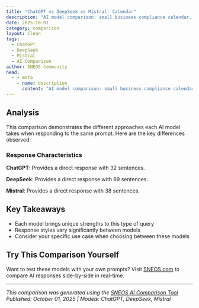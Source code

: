 ```yaml
---
title: "ChatGPT vs DeepSeek vs Mistral: Calendar"
description: "AI model comparison: small business compliance calendar..."
date: 2025-10-01
category: comparison
layout: Clean
tags:
  - ChatGPT
  - DeepSeek
  - Mistral
  - AI Comparison
author: SNEOS Community
head:
  - - meta
    - name: description
      content: "AI model comparison: small business compliance calendar..."
---
```


<ChatComparison
  title="ChatGPT vs DeepSeek vs Mistral: Calendar"
  prompt="small business compliance calendar"
  :responses='{
    "ChatGPT": "A small business compliance calendar helps you keep track of important deadlines related to taxes, licenses, filings, and other regulatory requirements. Below is a general example of a small business compliance calendar. Note that requirements can vary based on your location, industry, and business structure, so always verify deadlines specific to your situation.\n\n---\n\n### Small Business Compliance Calendar (Example)\n\n#### January\n- **January 15**: Last day to pay 4th quarter estimated tax for prior year (for sole proprietors, corporations, etc.)\n- **January 31**: File and furnish W-2s to employees and 1099 forms to contractors.\n\n#### February\n- **February 15**: File forms 1099 with IRS (if not filing electronically, deadlines may differ).\n- **February 28**: If filing paper 1099s, deadline to file with IRS.\n\n#### March\n- **March 15**: S-Corporation tax returns (Form 1120S) and Partnership returns (Form 1065) due.\n- **March 15**: Last day to file extension for S-Corp and Partnership returns.\n\n#### April\n- **April 15**: Individual tax returns due, including Schedule C for sole proprietors.\n- **April 15**: First quarter estimated tax payment due.\n- **April 15**: File corporate tax returns (Form 1120) for calendar year corporations.\n- **April 15**: Annual reports (varies by state).\n\n#### May\n- **May 31**: Deadline for submitting initial employee Form I-9 (employment eligibility verification).\n\n#### June\n- **June 15**: Second quarter estimated tax payment due.\n- **June 30**: Mid-year review of licenses, permits, and registrations.\n\n#### August\n- **August 15**: Deadline to file extension requests for individuals and sole proprietors if applicable.\n\n#### September\n- **September 15**: Third quarter estimated tax payment due.\n- **September 15**: Extended deadlines for S corporation and partnerships.\n\n#### October\n- **October 15**: Extended deadline for individual and sole proprietor tax returns.\n- **October 15**: Extended deadline for corporate tax returns.\n\n#### November\n- Review and renew any business licenses or permits expiring at year-end.\n\n#### December\n- Plan for year-end tax strategies.\n- Employee holiday tax documents and bonuses planning.\n- Finalize 4th quarter estimated tax payment (due January 15 of next year).\n\n---\n\n### Tips for Maintaining Your Compliance Calendar\n- Use digital reminders (e.g., Google Calendar, Outlook) with alerts.\n- Consult with a CPA or tax professional annually.\n- Track state-specific requirements separately.\n- Stay updated on labor laws, OSHA, and other regulatory changes relevant to your business.\n\n---\n\nIf you provide your state or industry, I can help customize this more specifically!",
    "DeepSeek": "Of course! Here is a comprehensive Small Business Compliance Calendar, broken down by frequency.\n\n**Important Disclaimer:** This is a general guide and **not a substitute for professional legal or accounting advice.** Compliance requirements vary drastically based on your **business structure (LLC, S-Corp, Sole Proprietorship), location (state, county, city), and industry.** Always consult with an accountant and attorney for your specific obligations.\n\n---\n\n### **At-A-Glance: Annual Compliance Calendar**\n\n| Timeframe | Federal (U.S.) | State \u0026 Local | Internal Business |\n| :--- | :--- | :--- | :--- |\n| **January** | - W-2 \u0026 1099-NEC/MISC Deadlines (Jan 31) | - State Annual Report/Fee (Varies) | - Review Business Plan \u0026 Budget |\n| **April** | - **Income Tax Returns** (Apr 15)* \u003Cbr\u003E - **Q1 Estimated Taxes** (Apr 15) | - State Income Tax Returns (Varies) | - Perform Q1 Financial Review |\n| **June** | - **Q2 Estimated Taxes** (Jun 15) | - | - Mid-Year Strategy Check-in |\n| **September**| - **Q3 Estimated Taxes** (Sep 15) | - | - Prepare for Year-End |\n| **October** | - Extended Tax Return Deadline (Oct 15) | - | - |\n| **December** | - **Q4 Estimated Taxes** (Jan 15 next year) | - | - Year-End Financial Closing \u003Cbr\u003E - Plan for Next Year |\n\n*Partnership returns are due March 15.\n\n---\n\n### **Detailed Monthly \u0026 Quarterly Breakdown**\n\n#### **Quarterly Tasks**\n\n1.  **Federal Estimated Tax Payments:**\n    *   **Who:** Sole proprietors, partners, and S-corp shareholders who expect to owe $1,000 or more in tax for the year. C-corporations expecting to owe $500 or more.\n    *   **Deadlines:** April 15, June 15, September 15, **January 15** (of next year).\n    *   **How:** Use IRS Form 1040-ES.\n\n2.  **Sales Tax Return (if applicable):**\n    *   **Who:** Businesses selling taxable goods or services.\n    *   **Deadlines:** Varies by state (monthly, quarterly, or annually). Check with your state\u0027s Department of Revenue.\n    *   **How:** File and pay through your state\u0027s tax portal.\n\n3.  **Payroll Tax Returns \u0026 Payments:**\n    *   **Who:** Businesses with employees.\n    *   **Deadlines:**\n        *   **Form 941 (Federal):** Due April 30, July 31, October 31, January 31.\n        *   **State Withholding \u0026 Unemployment:** Varies by state, often monthly or quarterly.\n\n#### **Monthly Tasks**\n\n*   **Payroll:** Run payroll and remit withheld taxes (income, Social Security, Medicare) to the IRS and state. This is often a monthly or semi-weekly obligation.\n*   **Sales Tax:** If you are a monthly filer, remit sales tax collected.\n*   **Financial Review:** Reconcile bank accounts, review Profit \u0026 Loss (P\u0026L) statement, and track against your budget.\n*   **Invoicing \u0026 Accounts Receivable:** Send invoices and follow up on late payments.\n\n---\n\n### **Critical One-Time \u0026 Annual Tasks**\n\n#### **January**\n*   **Deadline: January 31**\n    *   **Provide W-2s** to employees and file with the SSA.\n    *   **Provide 1099-NEC** to contractors (paid $600 or more) and file with the IRS.\n    *   **Form 941** for Q4 of the previous year.\n*   **State Annual Report:** Many states require an \u0022Annual Report\u0022 or \u0022Statement of Information\u0022 to be filed, along with a fee. This is often due on the anniversary of your business formation. **Check your Secretary of State\u0027s website!**\n\n#### **March**\n*   **Deadline: March 15**\n    *   **S-Corp \u0026 Partnership Tax Returns (Form 1120-S / 1065)** are due.\n\n#### **April**\n*   **Deadline: April 15**\n    *   **C-Corp, Sole Proprietor, and Individual Tax Returns (Form 1120, 1040)** are due.\n    *   **Q1 Estimated Tax Payment** is due.\n\n#### **May - June**\n*   **Business Licenses \u0026 Permits:** Many local business licenses require annual renewal. Check with your city or county clerk\u0027s office.\n*   **Deadline: June 15**\n    *   **Q2 Estimated Tax Payment** is due.\n\n#### **September**\n*   **Deadline: September 15**\n    *   **Q3 Estimated Tax Payment** is due.\n\n#### **October**\n*   **Deadline: October 15**\n    *   Extended Individual and C-Corp tax returns are due.\n\n#### **November - December**\n*   **Year-End Planning:**\n    *   Meet with your accountant for tax planning strategies.\n    *   Review business insurance policies.\n    *   Assess inventory and equipment needs for the next year.\n    *   Set financial and strategic goals for the upcoming year.\n*   **Employee Reviews \u0026 Bonuses:** Plan for year-end payroll, including bonuses.\n\n#### **January 15 (of the following year)**\n*   **Q4 Estimated Tax Payment** for the previous year is due.\n\n---\n\n### **Industry \u0026 Situation-Specific Compliance**\n\n*   **If You Have Employees:**\n    *   **Posters:** Display required state and federal labor law posters.\n    *   **I-9 Forms:** Verify employment eligibility for all hires. Keep on file.\n    *   **New Hire Reporting:** Report new employees to your state within 20 days.\n    *   **Workers\u0027 Compensation Insurance:** Mandatory in most states.\n    *   **Unemployment Insurance Tax (SUTA):** File and pay quarterly/annual returns.\n    *   **OSHA Compliance:** Maintain a safe workplace; some industries require injury logs (OSHA Form 300).\n\n*   **If You Sell Online:**\n    *   **Economic Nexus Laws:** You may need to collect and remit sales tax in states where you have a significant economic presence, even without a physical location.\n\n*   **If You Are in a Regulated Industry (Food, Health, Finance):**\n    *   **Health Inspections** (Food Service)\n    *   **HIPAA Compliance** (Healthcare)\n    *   **FINRA/SEC Regulations** (Finance)\n    *   **Data Privacy Laws** (e.g., CCPA/CPRA in California)\n\n---\n\n### **Proactive Compliance Management Tips**\n\n1.  **Create a Master Calendar:** Use a digital calendar (like Google Calendar) and set reminders for all deadlines\u2014with alerts 1 week and 1 day in advance.\n2.  **Go Digital:** Use accounting software (like QuickBooks Online or Xero) to automate invoicing, expense tracking, and sales tax calculations.\n3.  **Build a Professional Team:** Your **CPA** and **business attorney** are your best resources. Pay them for their advice to avoid costly mistakes.\n4.  **Centralize Your Documents:** Keep all your business licenses, incorporation papers, tax filings, and insurance policies in one secure, organized place (digital or physical).\n5.  **Schedule Quarterly \u0022Compliance Check-Ins\u0022:** Dedicate time every quarter to review the upcoming deadlines and ensure nothing is slipping through the cracks.\n\nBy using this calendar as a framework and customizing it for your specific business, you can reduce stress, avoid penalties, and stay focused on growth.",
    "Mistral": "Creating a compliance calendar for a small business is essential to ensure that you meet all legal and regulatory requirements. Here\u2019s a basic outline of what a small business compliance calendar might include:\n\n### January\n- **Tax Filing Deadlines**: Prepare and file W-2 and 1099 forms for employees and contractors.\n- **Annual Report**: File your annual report with the state.\n- **Employee Benefits**: Review and update employee benefits and insurance plans.\n\n### February\n- **Payroll Taxes**: Ensure all payroll taxes are up to date.\n- **Employee Training**: Schedule any required employee training sessions, such as sexual harassment prevention.\n\n### March\n- **Quarterly Taxes**: File quarterly estimated taxes.\n- **Financial Review**: Conduct a quarterly financial review.\n\n### April\n- **Tax Day**: File federal and state income tax returns.\n- **Employee Reviews**: Conduct annual performance reviews.\n\n### May\n- **Labor Law Posters**: Ensure all required labor law posters are up to date.\n- **Data Security**: Review and update data security protocols.\n\n### June\n- **Quarterly Taxes**: File quarterly estimated taxes.\n- **Employee Handbook**: Review and update the employee handbook.\n\n### July\n- **Mid-Year Review**: Conduct a mid-year financial review.\n- **Insurance Policies**: Review and update insurance policies.\n\n### August\n- **Employee Training**: Schedule any additional required employee training sessions.\n- **Compliance Audit**: Conduct an internal compliance audit.\n\n### September\n- **Quarterly Taxes**: File quarterly estimated taxes.\n- **Employee Benefits**: Review and update employee benefits and insurance plans.\n\n### October\n- **Open Enrollment**: Begin open enrollment for employee benefits.\n- **Financial Planning**: Conduct financial planning for the upcoming year.\n\n### November\n- **Year-End Planning**: Begin year-end financial planning.\n- **Employee Reviews**: Conduct annual performance reviews.\n\n### December\n- **Year-End Taxes**: Prepare for year-end tax filings.\n- **Annual Report**: Prepare for the annual report filing.\n- **Employee Benefits**: Finalize open enrollment for employee benefits.\n\n### Ongoing Tasks\n- **Payroll**: Ensure timely and accurate payroll processing.\n- **Record Keeping**: Maintain accurate and up-to-date financial records.\n- **Regulatory Compliance**: Stay informed about any changes in laws and regulations that may affect your business.\n- **Customer Data Protection**: Ensure compliance with data protection laws and regulations.\n\n### Additional Considerations\n- **Industry-Specific Regulations**: Be aware of any industry-specific regulations and compliance requirements.\n- **Local Laws**: Ensure compliance with local laws and regulations.\n- **Environmental Compliance**: If applicable, ensure compliance with environmental regulations.\n\n### Tools and Resources\n- **Software**: Use compliance management software to track deadlines and tasks.\n- **Legal Counsel**: Consult with legal counsel to ensure compliance with all relevant laws and regulations.\n- **Accountant**: Work with an accountant to manage financial compliance.\n\nBy maintaining a compliance calendar, you can stay organized and ensure that your small business meets all necessary legal and regulatory requirements."
  }'
  published-date="19:08"
/>

## Analysis

This comparison demonstrates the different approaches each AI model takes when responding to the same prompt. Here are the key differences observed:

### Response Characteristics

**ChatGPT**: Provides a direct response with 32 sentences. 

**DeepSeek**: Provides a direct response with 69 sentences. 

**Mistral**: Provides a direct response with 38 sentences. 

## Key Takeaways

- Each model brings unique strengths to this type of query
- Response styles vary significantly between models
- Consider your specific use case when choosing between these models

## Try This Comparison Yourself

Want to test these models with your own prompts? Visit [SNEOS.com](https://sneos.com) to compare AI responses side-by-side in real-time.

---

*This comparison was generated using the [SNEOS AI Comparison Tool](https://sneos.com)*
*Published: October 01, 2025 | Models: ChatGPT, DeepSeek, Mistral*

